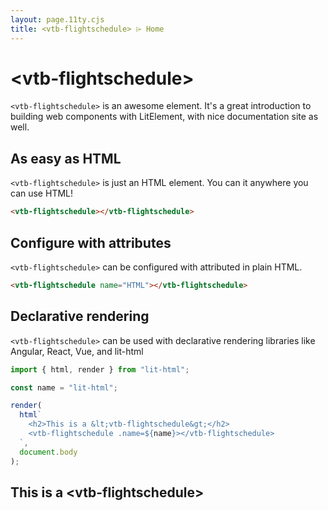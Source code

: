 ```yaml
---
layout: page.11ty.cjs
title: <vtb-flightschedule> ⌲ Home
---
```


# &lt;vtb-flightschedule>

`<vtb-flightschedule>` is an awesome element. It's a great introduction to building web components with LitElement, with nice documentation site as well.

## As easy as HTML

<section class="columns">
  <div>

`<vtb-flightschedule>` is just an HTML element. You can it anywhere you can use HTML!

```html
<vtb-flightschedule></vtb-flightschedule>
```

  </div>
  <div>

<vtb-flightschedule></vtb-flightschedule>

  </div>
</section>

## Configure with attributes

<section class="columns">
  <div>

`<vtb-flightschedule>` can be configured with attributed in plain HTML.

```html
<vtb-flightschedule name="HTML"></vtb-flightschedule>
```

  </div>
  <div>

<vtb-flightschedule name="HTML"></vtb-flightschedule>

  </div>
</section>

## Declarative rendering

<section class="columns">
  <div>

`<vtb-flightschedule>` can be used with declarative rendering libraries like Angular, React, Vue, and lit-html

```js
import { html, render } from "lit-html";

const name = "lit-html";

render(
  html`
    <h2>This is a &lt;vtb-flightschedule&gt;</h2>
    <vtb-flightschedule .name=${name}></vtb-flightschedule>
  `,
  document.body
);
```

  </div>
  <div>

<h2>This is a &lt;vtb-flightschedule&gt;</h2>
<vtb-flightschedule name="lit-html"></vtb-flightschedule>

  </div>
</section>
